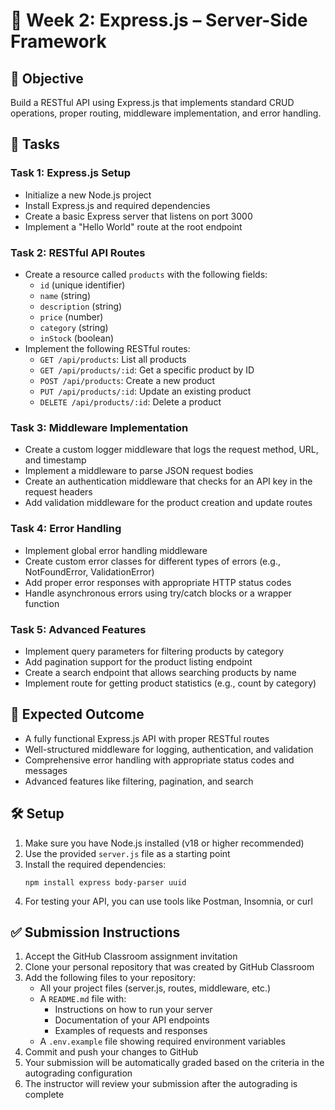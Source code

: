 # 🚂 Week 2: Express.js – Server-Side Framework

## 🚀 Objective
Build a RESTful API using Express.js that implements standard CRUD operations, proper routing, middleware implementation, and error handling.

## 📂 Tasks

### Task 1: Express.js Setup
- Initialize a new Node.js project
- Install Express.js and required dependencies
- Create a basic Express server that listens on port 3000
- Implement a "Hello World" route at the root endpoint

### Task 2: RESTful API Routes
- Create a resource called `products` with the following fields:
  - `id` (unique identifier)
  - `name` (string)
  - `description` (string)
  - `price` (number)
  - `category` (string)
  - `inStock` (boolean)
- Implement the following RESTful routes:
  - `GET /api/products`: List all products
  - `GET /api/products/:id`: Get a specific product by ID
  - `POST /api/products`: Create a new product
  - `PUT /api/products/:id`: Update an existing product
  - `DELETE /api/products/:id`: Delete a product

### Task 3: Middleware Implementation
- Create a custom logger middleware that logs the request method, URL, and timestamp
- Implement a middleware to parse JSON request bodies
- Create an authentication middleware that checks for an API key in the request headers
- Add validation middleware for the product creation and update routes

### Task 4: Error Handling
- Implement global error handling middleware
- Create custom error classes for different types of errors (e.g., NotFoundError, ValidationError)
- Add proper error responses with appropriate HTTP status codes
- Handle asynchronous errors using try/catch blocks or a wrapper function

### Task 5: Advanced Features
- Implement query parameters for filtering products by category
- Add pagination support for the product listing endpoint
- Create a search endpoint that allows searching products by name
- Implement route for getting product statistics (e.g., count by category)

## 🧪 Expected Outcome
- A fully functional Express.js API with proper RESTful routes
- Well-structured middleware for logging, authentication, and validation
- Comprehensive error handling with appropriate status codes and messages
- Advanced features like filtering, pagination, and search

## 🛠️ Setup
1. Make sure you have Node.js installed (v18 or higher recommended)
2. Use the provided `server.js` file as a starting point
3. Install the required dependencies:
   ```
   npm install express body-parser uuid
   ```
4. For testing your API, you can use tools like Postman, Insomnia, or curl

## ✅ Submission Instructions
1. Accept the GitHub Classroom assignment invitation
2. Clone your personal repository that was created by GitHub Classroom
3. Add the following files to your repository:
   - All your project files (server.js, routes, middleware, etc.)
   - A `README.md` file with:
     - Instructions on how to run your server
     - Documentation of your API endpoints
     - Examples of requests and responses
   - A `.env.example` file showing required environment variables
4. Commit and push your changes to GitHub
5. Your submission will be automatically graded based on the criteria in the autograding configuration
6. The instructor will review your submission after the autograding is complete 
